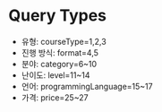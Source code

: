 # Query Types

- 유형: courseType=1,2,3
- 진행 방식: format=4,5
- 분야: category=6~10
- 난이도: level=11~14
- 언어: programmingLanguage=15~17
- 가격: price=25~27
